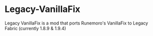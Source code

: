 # Legacy-VanillaFix

Legacy VanillaFix is a mod that ports Runemoro's VanillaFix to Legacy Fabric (currently 1.8.9 & 1.9.4)
